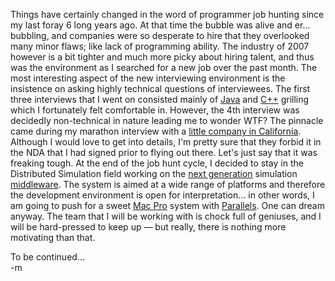 <p>Things have certainly changed in the word of programmer job hunting since my last foray 6 long years ago.  At that time the bubble was alive and er... bubbling, and companies were so desperate to hire that they overlooked many minor flaws; like lack of programming ability.  The industry of 2007 however is a bit tighter and much more picky about hiring talent, and thus was the environment as I searched for a new job over the past month.  The most interesting aspect of the new interviewing environment is the insistence on asking highly technical questions of interviewees.  The first three interviews that I went on consisted mainly of <a target="_blank" href="http://en.wikipedia.org/wiki/Monitor_%28synchronization%29">Java</a> and <a target="_blank" href="http://en.wikipedia.org/wiki/Virtual_table">C++</a> grilling which I fortunately felt comfortable in.  However, the 4th interview was decidedly non-technical in nature leading me to wonder WTF?  The pinnacle came during my marathon interview with a <a target="_blank" href="http://www.google.com">little company in California</a>.  Although I would love to get into details, I'm pretty sure that they forbid it in the NDA that I had signed prior to flying out there.  Let's just say that it was freaking tough.  At the end of the job hunt cycle, I decided to stay in the Distributed Simulation field working on the <a target="_blank" href="http://en.wikipedia.org/w/index.php?title=TENA">next generation</a> simulation <a href="https://www.tena-sda.org">middleware</a>.  The system is aimed at a wide range of platforms and therefore the development environment is open for interpretation... in other words, I am going to push for a sweet <a target="_blank" href="http://www.apple.com/macpro/">Mac Pro</a> system with <a target="_blank" href="http://www.parallels.com/">Parallels</a>.  One can dream anyway.  The team that I will be working with is chock full of geniuses, and I will be hard-pressed to keep up — but really, there is nothing more motivating than that.</p>

<p>To be continued...<br>
-m</p>